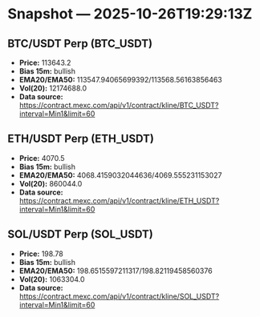 # Snapshot — 2025-10-26T19:29:13Z

## BTC/USDT Perp (BTC_USDT)
- **Price:** 113643.2
- **Bias 15m:** bullish
- **EMA20/EMA50:** 113547.94065699392/113568.56163856463
- **Vol(20):** 12174688.0
- **Data source:** https://contract.mexc.com/api/v1/contract/kline/BTC_USDT?interval=Min1&limit=60

## ETH/USDT Perp (ETH_USDT)
- **Price:** 4070.5
- **Bias 15m:** bullish
- **EMA20/EMA50:** 4068.4159032044636/4069.555231153027
- **Vol(20):** 860044.0
- **Data source:** https://contract.mexc.com/api/v1/contract/kline/ETH_USDT?interval=Min1&limit=60

## SOL/USDT Perp (SOL_USDT)
- **Price:** 198.78
- **Bias 15m:** bullish
- **EMA20/EMA50:** 198.6515597211317/198.82119458560376
- **Vol(20):** 1063304.0
- **Data source:** https://contract.mexc.com/api/v1/contract/kline/SOL_USDT?interval=Min1&limit=60
